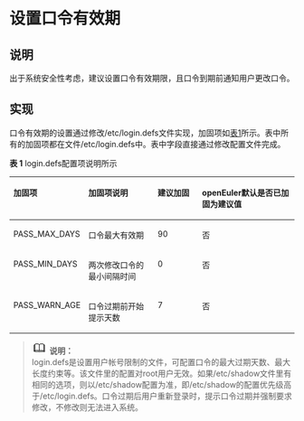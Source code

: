 # 设置口令有效期<a name="ZH-CN_TOPIC_0192977570"></a>

## 说明<a name="zh-cn_topic_0152100281_s3d3bc5ab08db407caeec04649bb877de"></a>

出于系统安全性考虑，建议设置口令有效期限，且口令到期前通知用户更改口令。

## 实现<a name="zh-cn_topic_0152100281_s342339b7f3734723adc7e36d756e3c9d"></a>

口令有效期的设置通过修改/etc/login.defs文件实现，加固项如[表1](#zh-cn_topic_0152100281_t77b5d0753721450c81911c18b74e82eb)所示。表中所有的加固项都在文件/etc/login.defs中。表中字段直接通过修改配置文件完成。

**表 1**  login.defs配置项说明所示

<a name="zh-cn_topic_0152100281_t77b5d0753721450c81911c18b74e82eb"></a>
<table><thead align="left"><tr id="zh-cn_topic_0152100281_r3df3f3ed1b0a40718c7e8a0f4a4846fc"><th class="cellrowborder" valign="top" width="25.737426257374263%" id="mcps1.2.5.1.1"><p id="zh-cn_topic_0152100281_aeb399d5a434846a39fed2122dfa77569"><a name="zh-cn_topic_0152100281_aeb399d5a434846a39fed2122dfa77569"></a><a name="zh-cn_topic_0152100281_aeb399d5a434846a39fed2122dfa77569"></a><strong id="zh-cn_topic_0152100281_a17d14b51caa7410f8442443d0fb8de13"><a name="zh-cn_topic_0152100281_a17d14b51caa7410f8442443d0fb8de13"></a><a name="zh-cn_topic_0152100281_a17d14b51caa7410f8442443d0fb8de13"></a>加固项</strong></p>
</th>
<th class="cellrowborder" valign="top" width="24.517548245175483%" id="mcps1.2.5.1.2"><p id="p91918303171"><a name="p91918303171"></a><a name="p91918303171"></a><strong id="b15975182215192"><a name="b15975182215192"></a><a name="b15975182215192"></a>加固项说明</strong></p>
</th>
<th class="cellrowborder" valign="top" width="15.718428157184283%" id="mcps1.2.5.1.3"><p id="p156742110189"><a name="p156742110189"></a><a name="p156742110189"></a><strong id="b129807225192"><a name="b129807225192"></a><a name="b129807225192"></a>建议加固</strong></p>
</th>
<th class="cellrowborder" valign="top" width="34.02659734026597%" id="mcps1.2.5.1.4"><p id="p155991527181913"><a name="p155991527181913"></a><a name="p155991527181913"></a><strong id="b1030303212191"><a name="b1030303212191"></a><a name="b1030303212191"></a>openEuler默认是否已加固为建议值</strong></p>
</th>
</tr>
</thead>
<tbody><tr id="zh-cn_topic_0152100281_r29e23cf92cab42e1ac8754dff12baa4a"><td class="cellrowborder" valign="top" width="25.737426257374263%" headers="mcps1.2.5.1.1 "><p id="zh-cn_topic_0152100281_a921f936f15544de5b3f9e9ba1be84ffe"><a name="zh-cn_topic_0152100281_a921f936f15544de5b3f9e9ba1be84ffe"></a><a name="zh-cn_topic_0152100281_a921f936f15544de5b3f9e9ba1be84ffe"></a>PASS_MAX_DAYS</p>
</td>
<td class="cellrowborder" valign="top" width="24.517548245175483%" headers="mcps1.2.5.1.2 "><p id="p42393415188"><a name="p42393415188"></a><a name="p42393415188"></a>口令最大有效期</p>
</td>
<td class="cellrowborder" valign="top" width="15.718428157184283%" headers="mcps1.2.5.1.3 "><p id="zh-cn_topic_0152100281_a2aa27bf0389c4b838ed9b6eec93af8d4"><a name="zh-cn_topic_0152100281_a2aa27bf0389c4b838ed9b6eec93af8d4"></a><a name="zh-cn_topic_0152100281_a2aa27bf0389c4b838ed9b6eec93af8d4"></a>90</p>
</td>
<td class="cellrowborder" valign="top" width="34.02659734026597%" headers="mcps1.2.5.1.4 "><p id="p117617476191"><a name="p117617476191"></a><a name="p117617476191"></a>否</p>
</td>
</tr>
<tr id="zh-cn_topic_0152100281_r33bf5a02003341b38505f4dd8a4ec331"><td class="cellrowborder" valign="top" width="25.737426257374263%" headers="mcps1.2.5.1.1 "><p id="zh-cn_topic_0152100281_ae34622cd327944e1846fa0057c0fdd26"><a name="zh-cn_topic_0152100281_ae34622cd327944e1846fa0057c0fdd26"></a><a name="zh-cn_topic_0152100281_ae34622cd327944e1846fa0057c0fdd26"></a>PASS_MIN_DAYS</p>
</td>
<td class="cellrowborder" valign="top" width="24.517548245175483%" headers="mcps1.2.5.1.2 "><p id="p32396413180"><a name="p32396413180"></a><a name="p32396413180"></a>两次修改口令的最小间隔时间</p>
</td>
<td class="cellrowborder" valign="top" width="15.718428157184283%" headers="mcps1.2.5.1.3 "><p id="zh-cn_topic_0152100281_a75d083f04c1d465da9fe033bd1e3c6ab"><a name="zh-cn_topic_0152100281_a75d083f04c1d465da9fe033bd1e3c6ab"></a><a name="zh-cn_topic_0152100281_a75d083f04c1d465da9fe033bd1e3c6ab"></a>0</p>
</td>
<td class="cellrowborder" valign="top" width="34.02659734026597%" headers="mcps1.2.5.1.4 "><p id="p1675154714197"><a name="p1675154714197"></a><a name="p1675154714197"></a>否</p>
</td>
</tr>
<tr id="zh-cn_topic_0152100281_r2b4ddf77ed6345f2af1df4ca80e8da79"><td class="cellrowborder" valign="top" width="25.737426257374263%" headers="mcps1.2.5.1.1 "><p id="zh-cn_topic_0152100281_a95fb2c79aba04e37a87c4f34710db6c1"><a name="zh-cn_topic_0152100281_a95fb2c79aba04e37a87c4f34710db6c1"></a><a name="zh-cn_topic_0152100281_a95fb2c79aba04e37a87c4f34710db6c1"></a>PASS_WARN_AGE</p>
</td>
<td class="cellrowborder" valign="top" width="24.517548245175483%" headers="mcps1.2.5.1.2 "><p id="p1723920441810"><a name="p1723920441810"></a><a name="p1723920441810"></a>口令过期前开始提示天数</p>
</td>
<td class="cellrowborder" valign="top" width="15.718428157184283%" headers="mcps1.2.5.1.3 "><p id="zh-cn_topic_0152100281_a0ccc437555734423b86103bf36f3977b"><a name="zh-cn_topic_0152100281_a0ccc437555734423b86103bf36f3977b"></a><a name="zh-cn_topic_0152100281_a0ccc437555734423b86103bf36f3977b"></a>7</p>
</td>
<td class="cellrowborder" valign="top" width="34.02659734026597%" headers="mcps1.2.5.1.4 "><p id="p249184791910"><a name="p249184791910"></a><a name="p249184791910"></a>否</p>
</td>
</tr>
</tbody>
</table>

>![](./public_sys-resources/icon-note.gif) **说明：**   
>login.defs是设置用户帐号限制的文件，可配置口令的最大过期天数、最大长度约束等。该文件里的配置对root用户无效。如果/etc/shadow文件里有相同的选项，则以/etc/shadow配置为准，即/etc/shadow的配置优先级高于/etc/login.defs。口令过期后用户重新登录时，提示口令过期并强制要求修改，不修改则无法进入系统。  

